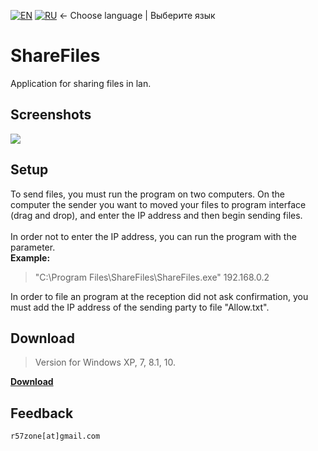 [![EN](https://user-images.githubusercontent.com/9499881/33184537-7be87e86-d096-11e7-89bb-f3286f752bc6.png)](https://github.com/r57zone/ShareFiles/blob/master/README.md)
[![RU](https://user-images.githubusercontent.com/9499881/27683795-5b0fbac6-5cd8-11e7-929c-057833e01fb1.png)](https://github.com/r57zone/ShareFiles/blob/master/README.RU.md) 
← Choose language | Выберите язык

# ShareFiles
Application for sharing files in lan.

## Screenshots
![](https://user-images.githubusercontent.com/9499881/71770279-521aef80-2f44-11ea-84a7-fef649cb3207.PNG)

## Setup
To send files, you must run the program on two computers. On the computer the sender you want to moved your files to program interface (drag and drop), and enter the IP address and then begin sending files.<br><br>
In order not to enter the IP address, you can run the program with the parameter.<br>
**Example:**
>"C:\Program Files\ShareFiles\ShareFiles.exe" 192.168.0.2

In order to file an program at the reception did not ask confirmation, you must add the IP address of the sending party to file "Allow.txt".

## Download
>Version for Windows XP, 7, 8.1, 10.

**[Download](https://github.com/r57zone/ShareFiles/releases)**

## Feedback
`r57zone[at]gmail.com`